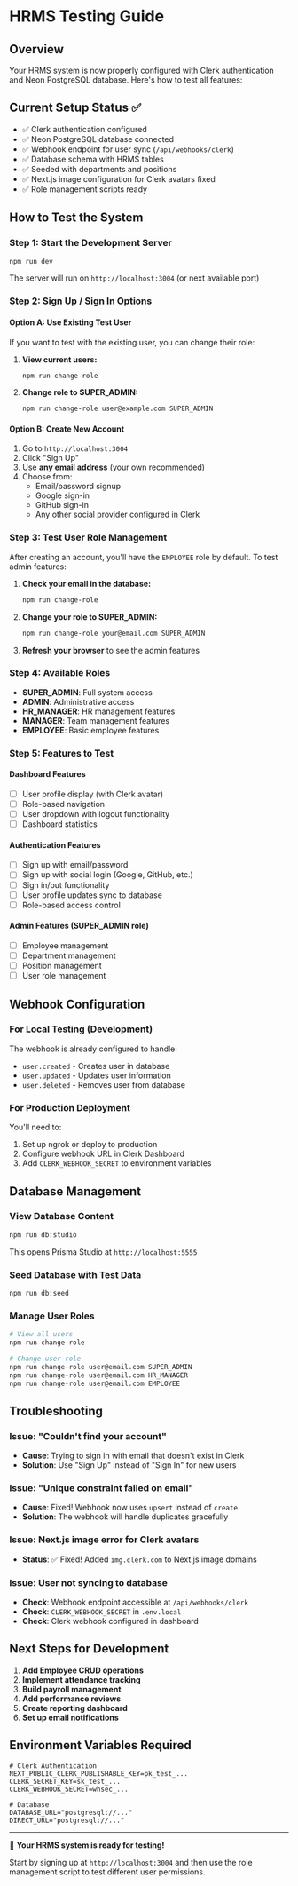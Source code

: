 # HRMS Testing Guide

## Overview
Your HRMS system is now properly configured with Clerk authentication and Neon PostgreSQL database. Here's how to test all features:

## Current Setup Status ✅

- ✅ Clerk authentication configured
- ✅ Neon PostgreSQL database connected
- ✅ Webhook endpoint for user sync (`/api/webhooks/clerk`)
- ✅ Database schema with HRMS tables
- ✅ Seeded with departments and positions
- ✅ Next.js image configuration for Clerk avatars fixed
- ✅ Role management scripts ready

## How to Test the System

### Step 1: Start the Development Server
```bash
npm run dev
```
The server will run on `http://localhost:3004` (or next available port)

### Step 2: Sign Up / Sign In Options

#### Option A: Use Existing Test User
If you want to test with the existing user, you can change their role:

1. **View current users:**
   ```bash
   npm run change-role
   ```

2. **Change role to SUPER_ADMIN:**
   ```bash
   npm run change-role user@example.com SUPER_ADMIN
   ```

#### Option B: Create New Account
1. Go to `http://localhost:3004`
2. Click "Sign Up"
3. Use **any email address** (your own recommended)
4. Choose from:
   - Email/password signup
   - Google sign-in
   - GitHub sign-in
   - Any other social provider configured in Clerk

### Step 3: Test User Role Management

After creating an account, you'll have the `EMPLOYEE` role by default. To test admin features:

1. **Check your email in the database:**
   ```bash
   npm run change-role
   ```

2. **Change your role to SUPER_ADMIN:**
   ```bash
   npm run change-role your@email.com SUPER_ADMIN
   ```

3. **Refresh your browser** to see the admin features

### Step 4: Available Roles

- **SUPER_ADMIN**: Full system access
- **ADMIN**: Administrative access
- **HR_MANAGER**: HR management features
- **MANAGER**: Team management features  
- **EMPLOYEE**: Basic employee features

### Step 5: Features to Test

#### Dashboard Features
- [ ] User profile display (with Clerk avatar)
- [ ] Role-based navigation
- [ ] User dropdown with logout functionality
- [ ] Dashboard statistics

#### Authentication Features
- [ ] Sign up with email/password
- [ ] Sign up with social login (Google, GitHub, etc.)
- [ ] Sign in/out functionality
- [ ] User profile updates sync to database
- [ ] Role-based access control

#### Admin Features (SUPER_ADMIN role)
- [ ] Employee management
- [ ] Department management
- [ ] Position management
- [ ] User role management

## Webhook Configuration

### For Local Testing (Development)
The webhook is already configured to handle:
- `user.created` - Creates user in database
- `user.updated` - Updates user information
- `user.deleted` - Removes user from database

### For Production Deployment
You'll need to:
1. Set up ngrok or deploy to production
2. Configure webhook URL in Clerk Dashboard
3. Add `CLERK_WEBHOOK_SECRET` to environment variables

## Database Management

### View Database Content
```bash
npm run db:studio
```
This opens Prisma Studio at `http://localhost:5555`

### Seed Database with Test Data
```bash
npm run db:seed
```

### Manage User Roles
```bash
# View all users
npm run change-role

# Change user role
npm run change-role user@email.com SUPER_ADMIN
npm run change-role user@email.com HR_MANAGER
npm run change-role user@email.com EMPLOYEE
```

## Troubleshooting

### Issue: "Couldn't find your account"
- **Cause**: Trying to sign in with email that doesn't exist in Clerk
- **Solution**: Use "Sign Up" instead of "Sign In" for new users

### Issue: "Unique constraint failed on email"
- **Cause**: Fixed! Webhook now uses `upsert` instead of `create`
- **Solution**: The webhook will handle duplicates gracefully

### Issue: Next.js image error for Clerk avatars
- **Status**: ✅ Fixed! Added `img.clerk.com` to Next.js image domains

### Issue: User not syncing to database
- **Check**: Webhook endpoint accessible at `/api/webhooks/clerk`
- **Check**: `CLERK_WEBHOOK_SECRET` in `.env.local`
- **Check**: Clerk webhook configured in dashboard

## Next Steps for Development

1. **Add Employee CRUD operations**
2. **Implement attendance tracking**
3. **Build payroll management**
4. **Add performance reviews**
5. **Create reporting dashboard**
6. **Set up email notifications**

## Environment Variables Required

```env
# Clerk Authentication
NEXT_PUBLIC_CLERK_PUBLISHABLE_KEY=pk_test_...
CLERK_SECRET_KEY=sk_test_...
CLERK_WEBHOOK_SECRET=whsec_...

# Database
DATABASE_URL="postgresql://..."
DIRECT_URL="postgresql://..."
```

---

🎉 **Your HRMS system is ready for testing!**

Start by signing up at `http://localhost:3004` and then use the role management script to test different user permissions.
